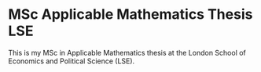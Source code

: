# MSc Applicable Mathematics Thesis LSE
This is my MSc in Applicable Mathematics thesis at the London School of Economics and Political Science (LSE).
